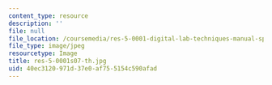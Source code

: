 ```yaml
---
content_type: resource
description: ''
file: null
file_location: /coursemedia/res-5-0001-digital-lab-techniques-manual-spring-2007/40ec3120971d37e0af755154c590afad_res-5-0001s07-th.jpg
file_type: image/jpeg
resourcetype: Image
title: res-5-0001s07-th.jpg
uid: 40ec3120-971d-37e0-af75-5154c590afad
---
```

